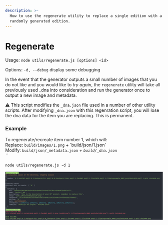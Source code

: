 ```yaml
---
description: >-
  How to use the regenerate utility to replace a single edition with a new
  randomly generated edition.
---
```


# Regenerate

Usage: `node utils/regenerate.js [options] <id>`

Options: `-d, --debug` display some debugging



In the event that the generator outputs a small number of images that you do not like and you would like to _try again_, the `regenerate` utility will take all previously used \_dna into consideration and run the generator once to output a new image and metadata.

⚠️ This script modifies the `_dna.json` file used in a number of other utility scripts. After modifying `_dna.json` with this regenration script, you will lose the dna data for the item you are replacing. This is permanent.&#x20;

### Example

To regenerate/recreate item number 1, which will:\
Replace: `build/images/1.png` + \`build/json/1.json\`\
Modify: `build/json/_metadata.json` _+ `build/_dna.json`_\
_``_

```
node utils/regenerate.js -d 1
```

![running with the -d debug flag will output the logging above to track what is being changed.](../.gitbook/assets/image.png)

